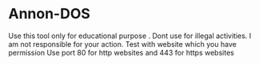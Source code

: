 # Annon-DOS
Use this tool only for educational purpose . Dont use for illegal activities. I am not responsible for your action.
Test with website which you have permission
Use port 80 for http websites and 443 for https websites

